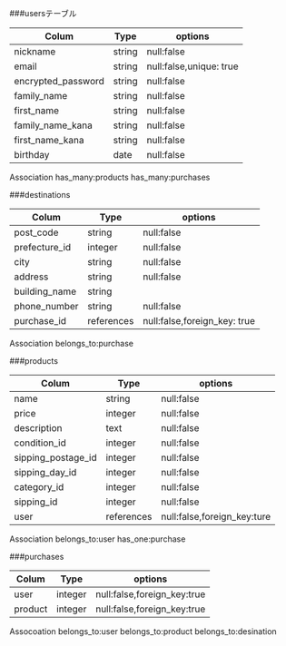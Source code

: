 ###usersテーブル

| Colum                | Type     | options                 |
|--------------------- |----------|-------------------------|
| nickname             | string   | null:false              |
| email                | string   | null:false,unique: true |
| encrypted_password   | string   | null:false              |
| family_name          | string   | null:false              |
| first_name           | string   | null:false              |
| family_name_kana     | string   | null:false              |
| first_name_kana      | string   | null:false              |
| birthday             | date     | null:false              |

Association
has_many:products 
has_many:purchases



###destinations

| Colum            | Type      | options                     |
|------------------|-----------|-----------------------------|
| post_code        | string    | null:false                  |
| prefecture_id    | integer   | null:false                  |
| city             | string    | null:false                  |
| address          | string    | null:false                  |
| building_name    | string    |                             |
| phone_number     | string    | null:false                  |
| purchase_id      | references| null:false,foreign_key: true|

Association
belongs_to:purchase


###products

| Colum             | Type      | options                     |
|-------------------|-----------|-----------------------------|
| name              | string    | null:false                  |
| price             | integer   | null:false                  |
| description       | text      | null:false                  |
| condition_id      | integer   | null:false                  |
| sipping_postage_id| integer   | null:false                  |
| sipping_day_id    | integer   | null:false                  | 
| category_id       | integer   | null:false                  |
| sipping_id        | integer   | null:false                  |
| user              | references| null:false,foreign_key:ture |

Association
belongs_to:user 
has_one:purchase


###purchases

| Colum              | Type     | options                     |
|--------------------|----------|-----------------------------|
| user               | integer  | null:false,foreign_key:true |
| product            | integer  | null:false,foreign_key:true |

Assocoation
belongs_to:user
belongs_to:product
belongs_to:desination

